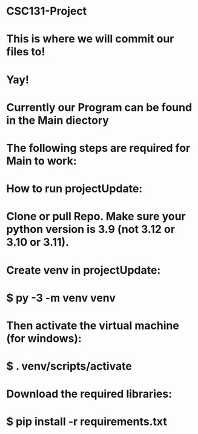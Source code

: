 # CSC131-Project

# This is where we will commit our files to!
# Yay!

# Currently our Program can be found in the Main diectory
# The following steps are required for Main to work:


# How to run projectUpdate:

# Clone or pull Repo. Make sure your python version is 3.9 (not 3.12 or 3.10 or 3.11).
# Create venv in projectUpdate:
# $ py -3 -m venv venv
# Then activate the virtual machine (for windows):
# $ . venv/scripts/activate
# Download the required libraries:
# $ pip install -r requirements.txt




